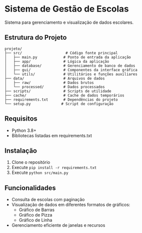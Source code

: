 # Sistema de Gestão de Escolas

Sistema para gerenciamento e visualização de dados escolares.

## Estrutura do Projeto

```
projeto/
├── src/                    # Código fonte principal
│   ├── main.py            # Ponto de entrada da aplicação
│   ├── app/               # Lógica da aplicação
│   ├── database/          # Gerenciamento de banco de dados
│   ├── gui/               # Componentes da interface gráfica
│   └── utils/             # Utilitários e funções auxiliares
├── data/                  # Arquivos de dados
│   ├── raw/               # Dados brutos
│   └── processed/         # Dados processados
├── scripts/               # Scripts de utilidade
├── cache/                 # Cache de dados temporários
├── requirements.txt       # Dependências do projeto
└── setup.py              # Script de configuração
```

## Requisitos

- Python 3.8+
- Bibliotecas listadas em requirements.txt

## Instalação

1. Clone o repositório
2. Execute `pip install -r requirements.txt`
3. Execute `python src/main.py`

## Funcionalidades

- Consulta de escolas com paginação
- Visualização de dados em diferentes formatos de gráficos:
  - Gráfico de Barras
  - Gráfico de Pizza
  - Gráfico de Linha
- Gerenciamento eficiente de janelas e recursos 